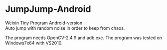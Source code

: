# JumpJump-Android
Weixin Tiny Program Android-version<br>
Auto jump with random noise in order to keep from chaos.

The program needs OpenCV-2.4.9 and adb.exe.
The program was tested on Windows7x64 with VS2010.
